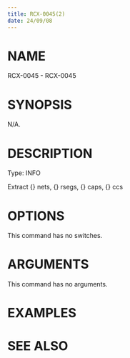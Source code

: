```yaml
---
title: RCX-0045(2)
date: 24/09/08
---
```


# NAME

RCX-0045 - RCX-0045

# SYNOPSIS

N/A.

# DESCRIPTION

Type: INFO

Extract {} nets, {} rsegs, {} caps, {} ccs

# OPTIONS

This command has no switches.

# ARGUMENTS

This command has no arguments.

# EXAMPLES

# SEE ALSO

